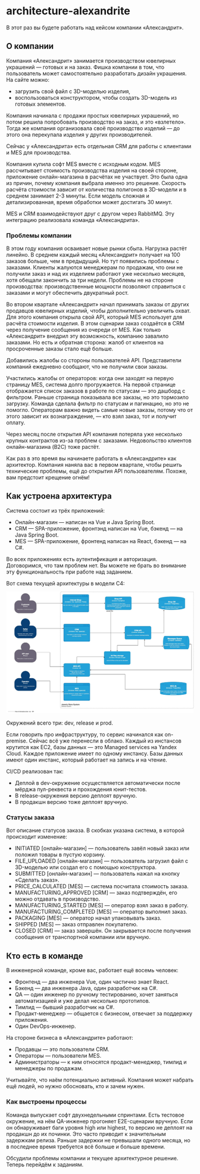 # architecture-alexandrite

В этот раз вы будете работать над кейсом компании «Александрит».

## О компании

Компания «Александрит» занимается производством ювелирных украшений — готовых и на заказ. Фишка компании в том, что 
пользователь может самостоятельно разработать дизайн украшения. На сайте можно:
 - загрузить свой файл с 3D-моделью изделия,
 - воспользоваться конструктором, чтобы создать 3D-модель из готовых элементов.

Компания начинала с продажи простых ювелирных украшений, но потом решила попробовать производство на заказ, и это 
«взлетело». Тогда же компания организовала своё производство изделий — до этого она перекупала изделия у других 
производителей.

Сейчас у «Александрита» есть отдельная CRM для работы с клиентами и MES для производства.

Компания купила софт MES вместе с исходным кодом. MES рассчитывает стоимость производства изделия на своей стороне, 
приложение онлайн-магазина в расчётах не участвует. Это была одна из причин, почему компания выбрала именно это решение. 
Скорость расчёта стоимости зависит от количества полигонов в 3D-модели и в среднем занимает 2-3 минуты. Если модель 
сложная и детализированная, время обработки может достигать 30 минут.

MES и CRM взаимодействуют друг с другом через RabbitMQ. Эту интеграцию реализовала команда «Александрита».

### Проблемы компании

В этом году компания осваивает новые рынки сбыта. Нагрузка растёт линейно. В среднем каждый месяц «Александрит» 
получает на 100 заказов больше, чем в предыдущий. Но тут появились проблемы с заказами. Клиенты жалуются менеджерам по 
продажам, что они не получили заказ и над их изделием работают уже несколько месяцев, хотя обещали закончить за три недели. 
Проблемы не на стороне производства: производственные мощности позволяют справиться с заказами и могут обеспечить двукратный рост.

Во втором квартале «Александрит» начал принимать заказы от других продавцов ювелирных изделий, чтобы дополнительно увеличить охват. 
Для этого компания открыла свой API, который MES использует для расчёта стоимости изделия. В этом сценарии заказ создаётся 
в CRM через получение сообщения из очереди от MES. Как только «Александрит» внедрил эту возможность, компанию завалило 
заказами. Но есть и обратная сторона: жалоб от клиентов на просроченные заказы стало ещё больше.

Добавились жалобы со стороны пользователей API. Представители компаний ежедневно сообщают, что не получили свои заказы.

Участились жалобы от операторов: когда они заходят на первую страницу MES, система долго прогружается. На первой странице 
отображается список заказов в работе по статусам — это дашборд с фильтром. Раньше страница показывала все заказы, но это 
тормозило загрузку. Команда сделала фильтр по статусам и пагинацию, но это не помогло. Операторам важно видеть самые 
новые заказы, потому что от этого зависит их вознаграждение, — кто взял заказ, тот и получит оплату.

Через месяц после открытия API компания потеряла уже несколько крупных контрактов из-за проблем с заказами. Недовольство 
клиентов онлайн-магазина (B2C) тоже растёт.

Как раз в это время вы начинаете работать в «Александрите» как архитектор. Компания наняла вас в первом квартале, 
чтобы решить технические проблемы, ещё до открытия API пользователям. Похоже, вам предстоит крещение огнём!

## Как устроена архитектура

Система состоит из трёх приложений:
 - Онлайн-магазин — написан на Vue и Java Spring Boot.
 - CRM — SPA-приложение, фронтэнд написан на Vue, бэкенд — на Java Spring Boot.
 - MES — SPA-приложение, фронтенд написан на React, бэкенд — на C#.

Во всех приложениях есть аутентификация и авторизация. Договоримся, что там проблем нет. Вы можете не брать во внимание 
эту функциональность при работе над заданием.

Вот схема текущей архитектуры в модели C4:

![jewerly_c4_model_1733136469.jpg](docs/jewerly-c4-model.jpg)

Окружений всего три: dev, release и prod.

Если говорить про инфраструктуру, то сервис начинался как on-premise. Сейчас всё уже перенесли в облако. Каждый из 
инстансов крутится как EC2, базы данных — это Managed services на Yandex Cloud. Каждое приложение имеет по одному 
инстансу. Базы данных имеют один инстанс, который работает на запись и на чтение.

CI/CD реализован так:
 - Деплой в dev-окружение осуществляется автоматически после мёрджа пул-реквеста и прохождения юнит-тестов.
 - В release-окружения версию деплоят вручную.
 - В продакшн версию тоже деплоят вручную.

### Статусы заказа

Вот описание статусов заказа. В скобках указана система, в которой происходит изменение:
 - INITIATED [онлайн-магазин] — пользователь завёл новый заказ или положил товары в пустую корзину.
 - FILE_UPLOADED [онлайн-магазин] — пользователь загрузил файл с 3D-моделью или создал его с помощью конструктора.
 - SUBMITTED [онлайн-магазин] — пользователь нажал на кнопку «Сделать заказ».
 - PRICE_CALCULATED [MES] — система посчитала стоимость заказа.
 - MANUFACTURING_APPROVED [CRM] — заказ подтверждён, его можно отдавать в производство.
 - MANUFACTURING_STARTED [MES] — оператор взял заказ в работу.
 - MANUFACTURING_COMPLETED [MES] — оператор выполнил заказ.
 - PACKAGING [MES] — оператор начал упаковывать заказ.
 - SHIPPED [MES] — заказ отправлен покупателю.
 - CLOSED [CRM] — заказ завершён. Он закрывается после получения сообщения от транспортной компании или вручную.

## Кто есть в команде

В инженерной команде, кроме вас, работает ещё восемь человек:
 - Фронтенд — два инженера Vue, один частично знает React.
 - Бэкенд — два инженера Java, один разработчик на C#.
 - QA — один инженер по ручному тестированию, хочет заняться автоматизацией и уже делал несколько прототипов.
 - Тимлид — бывший разработчик на C#.
 - Продакт-менеджер — общается с бизнесом, отвечает за поддержку приложения.
 - Один DevOps-инженер.

На стороне бизнеса в «Александрите» работают:
 - Продавцы — это пользователи CRM.
 - Операторы — пользователи MES.
 - Администраторы — к ним относятся продакт-менеджер, тимлид и менеджеры по продажам.

Учитывайте, что наём потенциально активный. Компания может набрать ещё людей, но нужно обосновать, кто и зачем нужен.

### Как выстроены процессы

Команда выпускает софт двухнедельными спринтами. Есть тестовое окружение, на нём QA-инженер прогоняет E2E-сценарии вручную. 
Если он обнаруживает баги уровня high или highest, то версию не деплоят на продакшн до их починки. Это часто приводит к 
значительным задержкам релиза. Раньше задержки не превышали одного месяца, но в последнее время требуется всё больше и больше времени.

Обсудили проблемы компании и текущее архитектурное решение. Теперь перейдём к заданиям.


